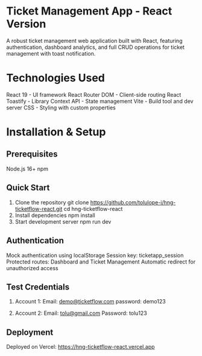 # Ticket Management App - React Version
A robust ticket management web application built with React, featuring authentication, dashboard analytics, and full CRUD operations for ticket management with toast notification.

# Technologies Used
React 19 - UI framework
React Router DOM - Client-side routing
React Toastify - Library
Context API - State management
Vite - Build tool and dev server
CSS - Styling with custom properties

# Installation & Setup
## Prerequisites
Node.js 16+
npm

## Quick Start
1. Clone the repository
git clone https://github.com/tolulope-i/hng-ticketflow-react.git
cd hng-ticketflow-react
2. Install dependencies
npm install
3. Start development server
npm run dev

## Authentication
Mock authentication using localStorage
Session key: ticketapp_session
Protected routes: Dashboard and Ticket Management
Automatic redirect for unauthorized access

## Test Credentials
1. Account 1:
Email: demo@ticketflow.com
password: demo123

3. Account 2:
Email: tolu@gmail.com
Password: tolu123

## Deployment
Deployed on Vercel: https://hng-ticketflow-react.vercel.app
